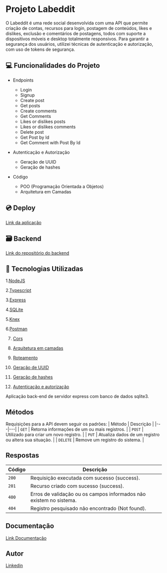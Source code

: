 # Projeto Labeddit

O Labeddit é uma rede social desenvolvida com uma API que permite criação de contas, recursos para login, postagem de conteúdos, likes e dislikes, exclusão e comentários de postagens, todos com suporte a dispositivos móveis e desktop totalmente responsivos. Para garantir a segurança dos usuários, utilizei técnicas de autenticação e autorização, com uso de tokens de segurança.

## 💻 Funcionalidades do Projeto

- Endpoints
    - Login
    - Signup
    - Create post
    - Get posts
    - Create comments
    - Get Comments
    - Likes or dislikes posts
    - Likes or dislikes comments
    - Delete post
    - Get Post by Id
    - Get Comment with Post By Id
    
- Autenticação e Autorização
    - Geração de UUID
    - Geração de hashes

- Código
    - POO (Programação Orientada a Objetos)
    - Arquitetura em Camadas
    

## 💿 Deploy 
[Link da aplicação](https://project-labeddit-gabrielmaciel.surge.sh/)


## 🗃️ Backend
[Link do repositório do backend](https://github.com/gabrielmacieldev/Project-Labeddit)

## 🚀 Tecnologias Utilizadas

1.[NodeJS](https://nodejs.org/en/)

2.[Typescript](https://www.typescriptlang.org/)

3.[Express](https://expressjs.com/pt-br/)

4.[SQLite](https://www.sqlite.org/index.html)

5.[Knex](https://knexjs.org/guide/)

6.[Postman](https://www.postman.com/)

7. [Cors](https://www.npmjs.com/package/cors)

8. [Arquitetura em camadas](https://imasters.com.br/arquitetura-da-informacao/arquitetura-em-camadas)

9. [Roteamento](https://expressjs.com/pt-br/api.html#router)

10. [Geração de UUID](https://www.npmjs.com/package/uuid)

11. [Geração de hashes](https://www.npmjs.com/package/bcrypt)

12. [Autenticação e autorização](https://www.npmjs.com/package/jsonwebtoken)


Aplicação back-end de servidor express com banco de dados sqlite3.

## Métodos
Requisições para a API devem seguir os padrões:
| Método | Descrição |
|---|---|
| `GET` | Retorna informações de um ou mais registros. |
| `POST` | Utilizado para criar um novo registro. |
| `PUT` | Atualiza dados de um registro ou altera sua situação. |
| `DELETE` | Remove um registro do sistema. |

## Respostas

| Código | Descrição |
|---|---|
| `200` | Requisição executada com sucesso (success).|
| `201` | Recurso criado com sucesso (success).|
| `400` | Erros de validação ou os campos informados não existem no sistema.|
| `404` | Registro pesquisado não encontrado (Not found).|


## Documentação
[Link Documentação](https://documenter.getpostman.com/view/24460918/2s93RZL9f1)

## Autor

 [Linkedin](https://www.linkedin.com/in/gabrielmacieldev/)
